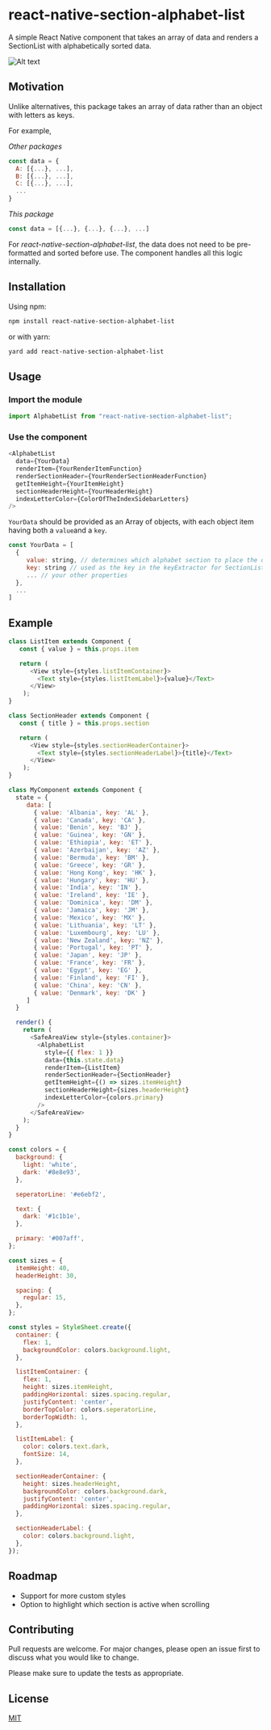 # react-native-section-alphabet-list

A simple React Native component that takes an array of data and renders a SectionList with alphabetically sorted data.

![Alt text](https://media.giphy.com/media/SACshMzMIP2NvP8rvY/giphy.gif)

## Motivation

Unlike alternatives, this package takes an array of data rather than an object with letters as keys.

For example,

_Other packages_

```javascript
const data = {
  A: [{...}, ...],
  B: [{...}, ...],
  C: [{...}, ...],
  ...
}
```

_This package_

```javascript
const data = [{...}, {...}, {...}, ...]
```

For _react-native-section-alphabet-list_, the data does not need to be pre-formatted and sorted before use. The component handles all this logic internally.

## Installation

Using npm:

```bash
npm install react-native-section-alphabet-list
```

or with yarn:

```bash
yard add react-native-section-alphabet-list
```

## Usage

### Import the module

```javascript
import AlphabetList from "react-native-section-alphabet-list";
```

### Use the component

```javascript
<AlphabetList
  data={YourData}
  renderItem={YourRenderItemFunction}
  renderSectionHeader={YourRenderSectionHeaderFunction}
  getItemHeight={YourItemHeight}
  sectionHeaderHeight={YourHeaderHeight}
  indexLetterColor={ColorOfTheIndexSidebarLetters}
/>
```

`YourData` should be provided as an Array of objects, with each object item having both a `value`and a `key`.

```javascript
const YourData = [
  {
     value: string, // determines which alphabet section to place the object in
     key: string // used as the key in the keyExtractor for SectionList
     ... // your other properties
  },
  ...
]
```

## Example

```javascript
class ListItem extends Component {
   const { value } = this.props.item

   return (
      <View style={styles.listItemContainer}>
        <Text style={styles.listItemLabel}>{value}</Text>
      </View>
    );
}

class SectionHeader extends Component {
   const { title } = this.props.section

   return (
      <View style={styles.sectionHeaderContainer}>
        <Text style={styles.sectionHeaderLabel}>{title}</Text>
      </View>
    );
}

class MyComponent extends Component {
  state = {
     data: [
       { value: 'Albania', key: 'AL' },
       { value: 'Canada', key: 'CA' },
       { value: 'Benin', key: 'BJ' },
       { value: 'Guinea', key: 'GN' },
       { value: 'Ethiopia', key: 'ET' },
       { value: 'Azerbaijan', key: 'AZ' },
       { value: 'Bermuda', key: 'BM' },
       { value: 'Greece', key: 'GR' },
       { value: 'Hong Kong', key: 'HK' },
       { value: 'Hungary', key: 'HU' },
       { value: 'India', key: 'IN' },
       { value: 'Ireland', key: 'IE' },
       { value: 'Dominica', key: 'DM' },
       { value: 'Jamaica', key: 'JM' },
       { value: 'Mexico', key: 'MX' },
       { value: 'Lithuania', key: 'LT' },
       { value: 'Luxembourg', key: 'LU' },
       { value: 'New Zealand', key: 'NZ' },
       { value: 'Portugal', key: 'PT' },
       { value: 'Japan', key: 'JP' },
       { value: 'France', key: 'FR' },
       { value: 'Egypt', key: 'EG' },
       { value: 'Finland', key: 'FI' },
       { value: 'China', key: 'CN' },
       { value: 'Denmark', key: 'DK' }
     ]
  }

  render() {
    return (
      <SafeAreaView style={styles.container}>
        <AlphabetList
          style={{ flex: 1 }}
          data={this.state.data}
          renderItem={ListItem}
          renderSectionHeader={SectionHeader}
          getItemHeight={() => sizes.itemHeight}
          sectionHeaderHeight={sizes.headerHeight}
          indexLetterColor={colors.primary}
        />
      </SafeAreaView>
    );
  }
}

const colors = {
  background: {
    light: 'white',
    dark: '#8e8e93',
  },

  seperatorLine: '#e6ebf2',

  text: {
    dark: '#1c1b1e',
  },

  primary: '#007aff',
};

const sizes = {
  itemHeight: 40,
  headerHeight: 30,

  spacing: {
    regular: 15,
  },
};

const styles = StyleSheet.create({
  container: {
    flex: 1,
    backgroundColor: colors.background.light,
  },

  listItemContainer: {
    flex: 1,
    height: sizes.itemHeight,
    paddingHorizontal: sizes.spacing.regular,
    justifyContent: 'center',
    borderTopColor: colors.seperatorLine,
    borderTopWidth: 1,
  },

  listItemLabel: {
    color: colors.text.dark,
    fontSize: 14,
  },

  sectionHeaderContainer: {
    height: sizes.headerHeight,
    backgroundColor: colors.background.dark,
    justifyContent: 'center',
    paddingHorizontal: sizes.spacing.regular,
  },

  sectionHeaderLabel: {
    color: colors.background.light,
  },
});
```

## Roadmap

- Support for more custom styles
- Option to highlight which section is active when scrolling

## Contributing

Pull requests are welcome. For major changes, please open an issue first to discuss what you would like to change.

Please make sure to update the tests as appropriate.

## License

[MIT](https://choosealicense.com/licenses/mit/)
